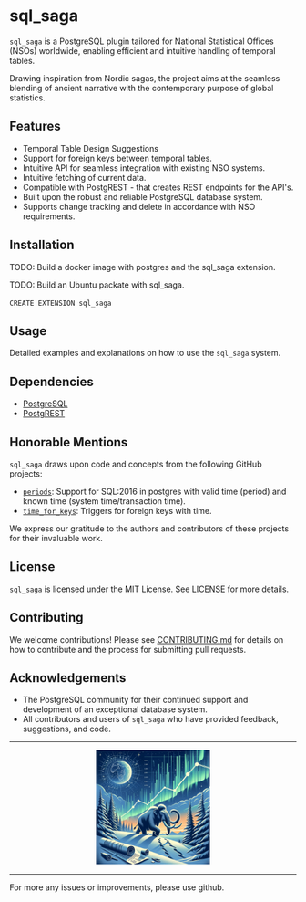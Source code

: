 # sql_saga

`sql_saga` is a PostgreSQL plugin tailored for National Statistical Offices (NSOs) worldwide,
enabling efficient and intuitive handling of temporal tables.

Drawing inspiration from Nordic sagas, the project aims at the seamless blending of
ancient narrative with the contemporary purpose of global statistics.

## Features

- Temporal Table Design Suggestions
- Support for foreign keys between temporal tables.
- Intuitive API for seamless integration with existing NSO systems.
- Intuitive fetching of current data.
- Compatible with PostgREST - that creates REST endpoints for the API's.
- Built upon the robust and reliable PostgreSQL database system.
- Supports change tracking and delete in accordance with NSO requirements.

## Installation

TODO: Build a docker image with postgres and the sql_saga extension.

TODO: Build an Ubuntu packate with sql_saga.

`CREATE EXTENSION sql_saga`

## Usage

Detailed examples and explanations on how to use the `sql_saga` system.

## Dependencies

- [PostgreSQL](https://www.postgresql.org/)
- [PostgREST](https://postgrest.org/)

## Honorable Mentions

`sql_saga` draws upon code and concepts from the following GitHub projects:

- [`periods`](https://github.com/xocolatl/periods/): Support for SQL:2016 in postgres with valid time (period) and known time (system time/transaction time).
- [`time_for_keys`](https://github.com/pjungwir/time_for_keys): Triggers for foreign keys with time.

We express our gratitude to the authors and contributors of these projects for their invaluable work.

## License

`sql_saga` is licensed under the MIT License. See [LICENSE](LICENSE) for more details.

## Contributing

We welcome contributions! Please see [CONTRIBUTING.md](CONTRIBUTING.md) for details on how to contribute and the process for submitting pull requests.

## Acknowledgements

- The PostgreSQL community for their continued support and development of an exceptional database system.
- All contributors and users of `sql_saga` who have provided feedback, suggestions, and code.

---

<p align="center">
  <img src="assets/sql_saga_logo.png" alt="sql_saga logo" width="200"/>
</p>

---

For more any issues or improvements, please use github.
